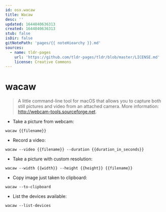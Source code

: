 ```yaml
---
id: osx.wacaw
title: Wacaw
desc: ''
updated: 1644840636313
created: 1644840636313
stub: false
isDir: false
gitNotePath: 'pages/{{ noteHiearchy }}.md'
sources:
  - name: tldr-pages
    url: 'https://github.com/tldr-pages/tldr/blob/master/LICENSE.md'
    license: Creative Commons
---
```

# wacaw

> A little command-line tool for macOS that allows you to capture both still pictures and video from an attached camera.
> More information: <http://webcam-tools.sourceforge.net>.

- Take a picture from webcam:

`wacaw {{filename}}`

- Record a video:

`wacaw --video {{filename}} --duration {{duration_in_seconds}}`

- Take a picture with custom resolution:

`wacaw --width {{width}} --height {{height}} {{filename}}`

- Copy image just taken to clipboard:

`wacaw --to-clipboard`

- List the devices available:

`wacaw --list-devices`

